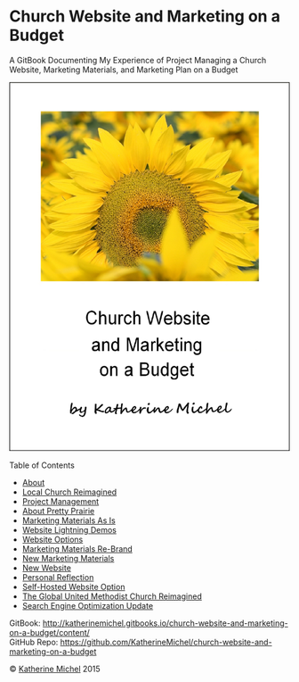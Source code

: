 # Church Website and Marketing on a Budget

A GitBook Documenting My Experience of Project Managing a Church Website, Marketing Materials, and Marketing Plan on a Budget
<br> 

![](cover.jpg)

Table of Contents
* [About](README.md)
* [Local Church Reimagined](local-church-reimagined.md)
* [Project Management](project-management.md)
* [About Pretty Prairie](about-pretty-prairie.md)
* [Marketing Materials As Is](marketing-materials-as-is.md)
* [Website Lightning Demos](website-lightning-demos.md)
* [Website Options](website-options.md)
* [Marketing Materials Re-Brand](marketing-materials-re-brand.md)
* [New Marketing Materials](new-marketing-materials.md)
* [New Website](new-website.md)
* [Personal Reflection](personal-reflection.md)
* [Self-Hosted Website Option](self-hosted-website-option.md)
* [The Global United Methodist Church Reimagined](the-global-united-methodist-church-reimagined.md)
* [Search Engine Optimization Update](search-engine-optimization-update.md)

GitBook: http://katherinemichel.gitbooks.io/church-website-and-marketing-on-a-budget/content/
<br> 
GitHub Repo: https://github.com/KatherineMichel/church-website-and-marketing-on-a-budget

© [Katherine Michel](http://katherinemichel.github.io) 2015<script>new Date().getFullYear()>2015&&document.write("-"+new Date().getFullYear());</script>
